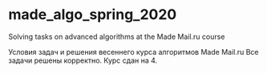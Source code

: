 # made_algo_spring_2020
Solving tasks on advanced algorithms at the Made Mail.ru course

Условия задач и решения весеннего курса алгоритмов Made Mail.ru
Все задачи решены корректно. Курс сдан на 4.
